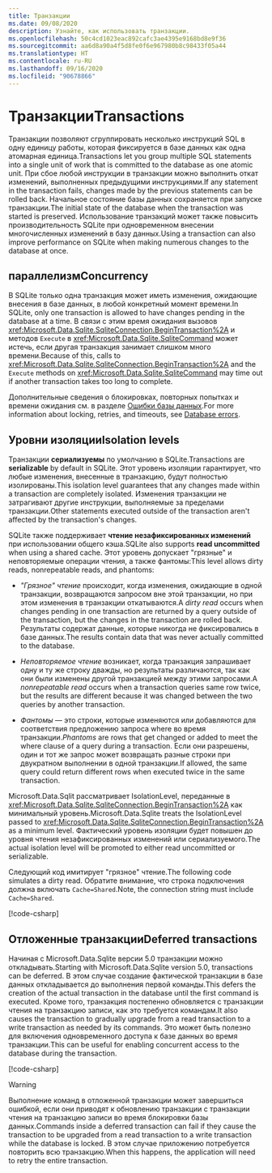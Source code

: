 ```yaml
---
title: Транзакции
ms.date: 09/08/2020
description: Узнайте, как использовать транзакции.
ms.openlocfilehash: 50c4cd1023eac892cafc3ae4395e9168bd8e9f36
ms.sourcegitcommit: aa6d8a90a4f5d8fe0f6e967980b8c98433f05a44
ms.translationtype: HT
ms.contentlocale: ru-RU
ms.lasthandoff: 09/16/2020
ms.locfileid: "90678866"
---
```

# <a name="transactions"></a><span data-ttu-id="6bf20-103">Транзакции</span><span class="sxs-lookup"><span data-stu-id="6bf20-103">Transactions</span></span>

<span data-ttu-id="6bf20-104">Транзакции позволяют сгруппировать несколько инструкций SQL в одну единицу работы, которая фиксируется в базе данных как одна атомарная единица.</span><span class="sxs-lookup"><span data-stu-id="6bf20-104">Transactions let you group multiple SQL statements into a single unit of work that is committed to the database as one atomic unit.</span></span> <span data-ttu-id="6bf20-105">При сбое любой инструкции в транзакции можно выполнить откат изменений, выполненных предыдущими инструкциями.</span><span class="sxs-lookup"><span data-stu-id="6bf20-105">If any statement in the transaction fails, changes made by the previous statements can be rolled back.</span></span> <span data-ttu-id="6bf20-106">Начальное состояние базы данных сохраняется при запуске транзакции.</span><span class="sxs-lookup"><span data-stu-id="6bf20-106">The initial state of the database when the transaction was started is preserved.</span></span> <span data-ttu-id="6bf20-107">Использование транзакций может также повысить производительность SQLite при одновременном внесении многочисленных изменений в базу данных.</span><span class="sxs-lookup"><span data-stu-id="6bf20-107">Using a transaction can also improve performance on SQLite when making numerous changes to the database at once.</span></span>

## <a name="concurrency"></a><span data-ttu-id="6bf20-108">параллелизм</span><span class="sxs-lookup"><span data-stu-id="6bf20-108">Concurrency</span></span>

<span data-ttu-id="6bf20-109">В SQLite только одна транзакция может иметь изменения, ожидающие внесения в базе данных, в любой конкретный момент времени.</span><span class="sxs-lookup"><span data-stu-id="6bf20-109">In SQLite, only one transaction is allowed to have changes pending in the database at a time.</span></span> <span data-ttu-id="6bf20-110">В связи с этим время ожидания вызовов <xref:Microsoft.Data.Sqlite.SqliteConnection.BeginTransaction%2A> и методов `Execute` в <xref:Microsoft.Data.Sqlite.SqliteCommand> может истечь, если другая транзакция занимает слишком много времени.</span><span class="sxs-lookup"><span data-stu-id="6bf20-110">Because of this, calls to <xref:Microsoft.Data.Sqlite.SqliteConnection.BeginTransaction%2A> and the `Execute` methods on <xref:Microsoft.Data.Sqlite.SqliteCommand> may time out if another transaction takes too long to complete.</span></span>

<span data-ttu-id="6bf20-111">Дополнительные сведения о блокировках, повторных попытках и времени ожидания см. в разделе [Ошибки базы данных](database-errors.md).</span><span class="sxs-lookup"><span data-stu-id="6bf20-111">For more information about locking, retries, and timeouts, see [Database errors](database-errors.md).</span></span>

## <a name="isolation-levels"></a><span data-ttu-id="6bf20-112">Уровни изоляции</span><span class="sxs-lookup"><span data-stu-id="6bf20-112">Isolation levels</span></span>

<span data-ttu-id="6bf20-113">Транзакции **сериализуемы** по умолчанию в SQLite.</span><span class="sxs-lookup"><span data-stu-id="6bf20-113">Transactions are **serializable** by default in SQLite.</span></span> <span data-ttu-id="6bf20-114">Этот уровень изоляции гарантирует, что любые изменения, внесенные в транзакцию, будут полностью изолированы.</span><span class="sxs-lookup"><span data-stu-id="6bf20-114">This isolation level guarantees that any changes made within a transaction are completely isolated.</span></span> <span data-ttu-id="6bf20-115">Изменения транзакции не затрагивают другие инструкции, выполняемые за пределами транзакции.</span><span class="sxs-lookup"><span data-stu-id="6bf20-115">Other statements executed outside of the transaction aren't affected by the transaction's changes.</span></span>

<span data-ttu-id="6bf20-116">SQLite также поддерживает **чтение незафиксированных изменений** при использовании общего кэша.</span><span class="sxs-lookup"><span data-stu-id="6bf20-116">SQLite also supports **read uncommitted** when using a shared cache.</span></span> <span data-ttu-id="6bf20-117">Этот уровень допускает "грязные" и неповторяемые операции чтения, а также фантомы:</span><span class="sxs-lookup"><span data-stu-id="6bf20-117">This level allows dirty reads, nonrepeatable reads, and phantoms:</span></span>

- <span data-ttu-id="6bf20-118">*"Грязное" чтение* происходит, когда изменения, ожидающие в одной транзакции, возвращаются запросом вне этой транзакции, но при этом изменения в транзакции откатываются.</span><span class="sxs-lookup"><span data-stu-id="6bf20-118">A *dirty read* occurs when changes pending in one transaction are returned by a query outside of the transaction, but the changes in the transaction are rolled back.</span></span> <span data-ttu-id="6bf20-119">Результаты содержат данные, которые никогда не фиксировались в базе данных.</span><span class="sxs-lookup"><span data-stu-id="6bf20-119">The results contain data that was never actually committed to the database.</span></span>

- <span data-ttu-id="6bf20-120">*Неповторяемое чтение* возникает, когда транзакция запрашивает одну и ту же строку дважды, но результаты различаются, так как они были изменены другой транзакцией между этими запросами.</span><span class="sxs-lookup"><span data-stu-id="6bf20-120">A *nonrepeatable read* occurs when a transaction queries same row twice, but the results are different because it was changed between the two queries by another transaction.</span></span>

- <span data-ttu-id="6bf20-121">*Фантомы* — это строки, которые изменяются или добавляются для соответствия предложению запроса where во время транзакции.</span><span class="sxs-lookup"><span data-stu-id="6bf20-121">*Phantoms* are rows that get changed or added to meet the where clause of a query during a transaction.</span></span> <span data-ttu-id="6bf20-122">Если они разрешены, один и тот же запрос может возвращать разные строки при двукратном выполнении в одной транзакции.</span><span class="sxs-lookup"><span data-stu-id="6bf20-122">If allowed, the same query could return different rows when executed twice in the same transaction.</span></span>

<span data-ttu-id="6bf20-123">Microsoft.Data.Sqlit рассматривает IsolationLevel, переданные в <xref:Microsoft.Data.Sqlite.SqliteConnection.BeginTransaction%2A> как минимальный уровень.</span><span class="sxs-lookup"><span data-stu-id="6bf20-123">Microsoft.Data.Sqlite treats the IsolationLevel passed to <xref:Microsoft.Data.Sqlite.SqliteConnection.BeginTransaction%2A> as a minimum level.</span></span> <span data-ttu-id="6bf20-124">Фактический уровень изоляции будет повышен до уровня чтения незафиксированных изменений или сериализуемого.</span><span class="sxs-lookup"><span data-stu-id="6bf20-124">The actual isolation level will be promoted to either read uncommitted or serializable.</span></span>

<span data-ttu-id="6bf20-125">Следующий код имитирует "грязное" чтение.</span><span class="sxs-lookup"><span data-stu-id="6bf20-125">The following code simulates a dirty read.</span></span> <span data-ttu-id="6bf20-126">Обратите внимание, что строка подключения должна включать `Cache=Shared`.</span><span class="sxs-lookup"><span data-stu-id="6bf20-126">Note, the connection string must include `Cache=Shared`.</span></span>

[!code-csharp[](../../../../samples/snippets/standard/data/sqlite/DirtyReadSample/Program.cs?name=snippet_DirtyRead)]

## <a name="deferred-transactions"></a><span data-ttu-id="6bf20-127">Отложенные транзакции</span><span class="sxs-lookup"><span data-stu-id="6bf20-127">Deferred transactions</span></span>

<span data-ttu-id="6bf20-128">Начиная с Microsoft.Data.Sqlite версии 5.0 транзакции можно откладывать.</span><span class="sxs-lookup"><span data-stu-id="6bf20-128">Starting with Microsoft.Data.Sqlite version 5.0, transactions can be deferred.</span></span> <span data-ttu-id="6bf20-129">В этом случае создание фактической транзакции в базе данных откладывается до выполнения первой команды.</span><span class="sxs-lookup"><span data-stu-id="6bf20-129">This defers the creation of the actual transaction in the database until the first command is executed.</span></span> <span data-ttu-id="6bf20-130">Кроме того, транзакция постепенно обновляется с транзакции чтения на транзакцию записи, как это требуется командам.</span><span class="sxs-lookup"><span data-stu-id="6bf20-130">It also causes the transaction to gradually upgrade from a read transaction to a write transaction as needed by its commands.</span></span> <span data-ttu-id="6bf20-131">Это может быть полезно для включения одновременного доступа к базе данных во время транзакции.</span><span class="sxs-lookup"><span data-stu-id="6bf20-131">This can be useful for enabling concurrent access to the database during the transaction.</span></span>

[!code-csharp[](../../../../samples/snippets/standard/data/sqlite/DeferredTransactionSample/Program.cs?name=snippet_DeferredTransaction)]

> [!WARNING]
> <span data-ttu-id="6bf20-132">Выполнение команд в отложенной транзакции может завершиться ошибкой, если они приводят к обновлению транзакции с транзакции чтения на транзакцию записи во время блокировки базы данных.</span><span class="sxs-lookup"><span data-stu-id="6bf20-132">Commands inside a deferred transaction can fail if they cause the transaction to be upgraded from a read transaction to a write transaction while the database is locked.</span></span> <span data-ttu-id="6bf20-133">В этом случае приложению потребуется повторить всю транзакцию.</span><span class="sxs-lookup"><span data-stu-id="6bf20-133">When this happens, the application will need to retry the entire transaction.</span></span>
